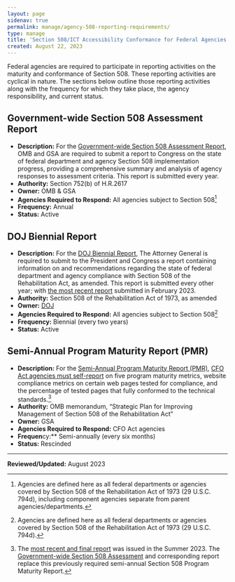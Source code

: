 ```yaml
---
layout: page
sidenav: true
permalink: manage/agency-508-reporting-requirements/
type: manage
title: 'Section 508/ICT Accessibility Conformance for Federal Agencies'
created: August 22, 2023
---
```

Federal agencies are required to participate in reporting activities on the maturity and conformance of Section 508. These reporting activities are cyclical in nature. The sections below outline those reporting activities along with the frequency for which they take place, the agency responsibility, and current status.

## Government-wide Section 508 Assessment Report
* **Description:** For the [Government-wide Section 508 Assessment Report](https://www.section508.gov/manage/section-508-assessment), OMB and GSA are required to submit a report to Congress on the state of federal department and agency Section 508 implementation progress, providing a comprehensive summary and analysis of agency responses to assessment criteria. This report is submitted every year.
* **Authority:** Section 752(b) of H.R.2617
* **Owner:** OMB & GSA
* **Agencies Required to Respond:** All agencies subject to Section 508[^1]
* **Frequency:** Annual
* **Status:** Active

## DOJ Biennial Report
* **Description:** For the [DOJ Biennial Report](https://www.justice.gov/crt/section-508-home-page-0), The Attorney General is required to submit to the President and Congress a report containing information on and recommendations regarding the state of federal department and agency compliance with Section 508 of the Rehabilitation Act, as amended. This report is submitted every other year; with [the most recent report](https://www.justice.gov/crt/page/file/1569331/download) submitted in February 2023.
* **Authority:** Section 508 of the Rehabilitation Act of 1973, as amended
* **Owner:** [DOJ](https://obamawhitehouse.archives.gov/sites/default/files/omb/procurement/memo/strategic-plan-508-compliance.pdf)
* **Agencies Required to Respond:** All agencies subject to Section 508[^2]
* **Frequency:** Biennial (every two years)
* **Status:** Active

## Semi-Annual Program Maturity Report (PMR)
* **Description:** For the [Semi-Annual Program Maturity Report (PMR)](https://www.section508.gov/manage/pmr), [CFO Act agencies must self-report](https://assets.section508.gov/files/reports/2023%20Spring%20Section%20508%20Program%20Maturity%20Report%20-%20Executive%20Summary.pdf) on five program maturity metrics, website compliance metrics on certain web pages tested for compliance, and the percentage of tested pages that fully conformed to the technical standards.[^3]
* **Authority:** OMB memorandum, “Strategic Plan for Improving Management of Section 508 of the Rehabilitation Act”
* **Owner:** GSA
* **Agencies Required to Respond:** CFO Act agencies
* **Frequen**cy:** Semi-annually (every six months)
* **Status:** Rescinded
    
<hr>

[^1]: Agencies are defined here as all federal departments or agencies covered by Section 508 of the Rehabilitation Act of 1973 (29 U.S.C. 794d), including component agencies separate from parent agencies/departments. 

[^2]: Agencies are defined here as all federal departments or agencies covered by Section 508 of the Rehabilitation Act of 1973 (29 U.S.C. 794d). 

[^3]: The [most recent and final report](https://www.section508.gov/manage/pmr) was issued in the Summer 2023. The [Government-wide Section 508 Assessment](https://www.section508.gov/manage/section-508-assessment) and corresponding report replace this previously required semi-annual Section 508 Program Maturity Report. 




**Reviewed/Updated:** August 2023

